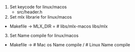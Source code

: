 1) Set keycode for linux/macos
	- src/header.h 
2) Set mlx librarie for linux/macos
 - Makefile -> MLX_DIR = # libs/mlx-macos libs/mlx
 3) Set Name compile for linux/macos
 - Makefile -> # Mac os Name compile / # Linux  Name compile
